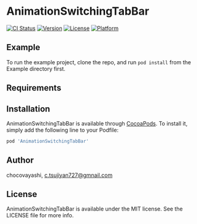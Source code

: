 # AnimationSwitchingTabBar

[![CI Status](https://img.shields.io/travis/chocovayashi/AnimationSwitchingTabBar.svg?style=flat)](https://travis-ci.org/chocovayashi/AnimationSwitchingTabBar)
[![Version](https://img.shields.io/cocoapods/v/AnimationSwitchingTabBar.svg?style=flat)](https://cocoapods.org/pods/AnimationSwitchingTabBar)
[![License](https://img.shields.io/cocoapods/l/AnimationSwitchingTabBar.svg?style=flat)](https://cocoapods.org/pods/AnimationSwitchingTabBar)
[![Platform](https://img.shields.io/cocoapods/p/AnimationSwitchingTabBar.svg?style=flat)](https://cocoapods.org/pods/AnimationSwitchingTabBar)

## Example

To run the example project, clone the repo, and run `pod install` from the Example directory first.

## Requirements

## Installation

AnimationSwitchingTabBar is available through [CocoaPods](https://cocoapods.org). To install
it, simply add the following line to your Podfile:

```ruby
pod 'AnimationSwitchingTabBar'
```

## Author

chocovayashi, c.tsujiyan727@gmnail.com

## License

AnimationSwitchingTabBar is available under the MIT license. See the LICENSE file for more info.

